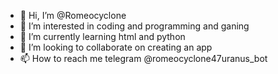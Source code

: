 - 👋 Hi, I’m @Romeocyclone
- 👀 I’m interested in coding and programming and ganing
- 🌱 I’m currently learning html and python 
- 💞️ I’m looking to collaborate on creating an app
- 📫 How to reach me telegram @romeocyclone47uranus_bot

<!---
Romeocyclone/Romeocyclone is a ✨ special ✨ repository because its `README.md` (this file) appears on your GitHub profile.
You can click the Preview link to take a look at your changes.
--->
